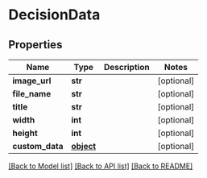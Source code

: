 # DecisionData

## Properties
Name | Type | Description | Notes
------------ | ------------- | ------------- | -------------
**image_url** | **str** |  | [optional] 
**file_name** | **str** |  | [optional] 
**title** | **str** |  | [optional] 
**width** | **int** |  | [optional] 
**height** | **int** |  | [optional] 
**custom_data** | [**object**](.md) |  | [optional] 

[[Back to Model list]](../README.md#documentation-for-models) [[Back to API list]](../README.md#documentation-for-api-endpoints) [[Back to README]](../README.md)


